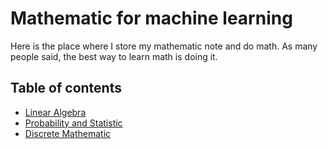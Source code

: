 # Mathematic for machine learning

Here is the place where I store my mathematic note and do math. As many people said, the best way to learn math is doing it.

## Table of contents
- [Linear Algebra](https://github.com/vu-duy-tung/Mathematic-for-machine-learning/tree/main/linear-algebra)
- [Probability and Statistic]()
- [Discrete Mathematic](https://github.com/vu-duy-tung/Mathematic-for-machine-learning/tree/main/discrete-math)

